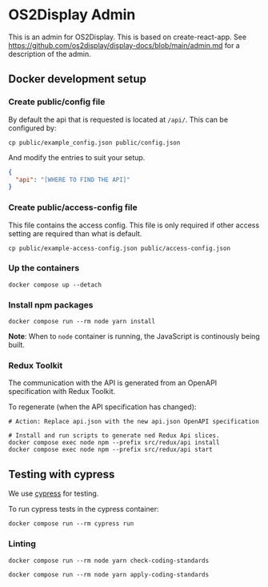# OS2Display Admin

This is an admin for OS2Display. This is based on create-react-app. See
<https://github.com/os2display/display-docs/blob/main/admin.md> for a
description of the admin.

## Docker development setup

### Create public/config file

By default the api that is requested is located at `/api/`.
This can be configured by:

```shell
cp public/example_config.json public/config.json
```

And modify the entries to suit your setup.

```json
{
  "api": "[WHERE TO FIND THE API]"
}
```

### Create public/access-config file

This file contains the access config. This file is only required if other access
setting are required than what is default.

```shell
cp public/example-access-config.json public/access-config.json
```

### Up the containers

```shell
docker compose up --detach
```

### Install npm packages

```shell
docker compose run --rm node yarn install
```

**Note**: When to `node` container is running, the JavaScript is continously
being built.

### Redux Toolkit

The communication with the API is generated from an OpenAPI
specification with Redux Toolkit.

To regenerate (when the API specification has changed):

```shell
# Action: Replace api.json with the new api.json OpenAPI specification

# Install and run scripts to generate ned Redux Api slices.
docker compose exec node npm --prefix src/redux/api install
docker compose exec node npm --prefix src/redux/api start
```

## Testing with cypress

We use [cypress](https://www.cypress.io/) for testing.

To run cypress tests in the cypress container:

```shell
docker compose run --rm cypress run
```

### Linting

```shell
docker compose run --rm node yarn check-coding-standards
```

```shell
docker compose run --rm node yarn apply-coding-standards
```
